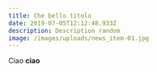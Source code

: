 ```yaml
---
title: Che bello titolo
date: 2019-07-05T12:12:48.933Z
description: Description random
image: /images/uploads/news_item-01.jpg
---
```

Ciao **ciao**
